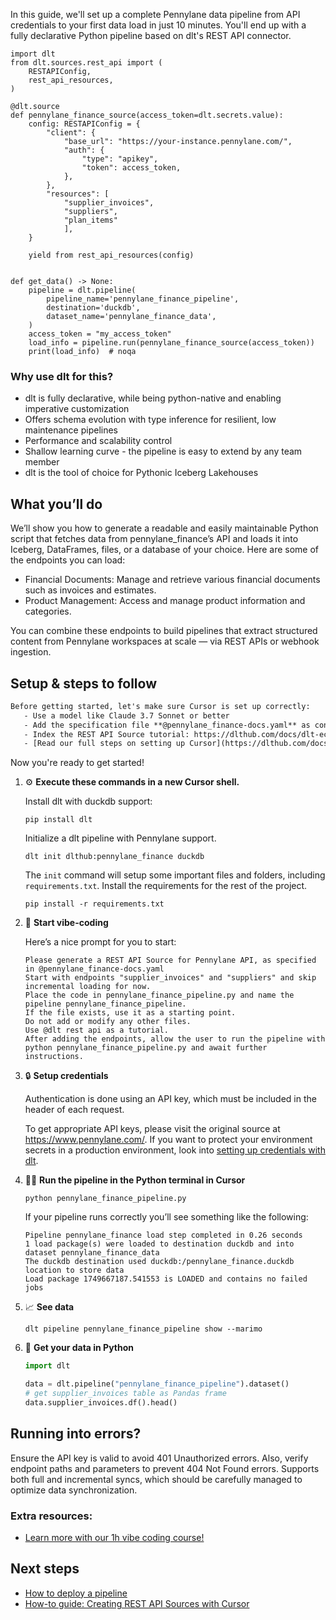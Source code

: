 In this guide, we'll set up a complete Pennylane data pipeline from API credentials to your first data load in just 10 minutes. You'll end up with a fully declarative Python pipeline based on dlt's REST API connector.

```python-outcome
import dlt
from dlt.sources.rest_api import (
    RESTAPIConfig,
    rest_api_resources,
)

@dlt.source
def pennylane_finance_source(access_token=dlt.secrets.value):
    config: RESTAPIConfig = {
        "client": {
            "base_url": "https://your-instance.pennylane.com/",
            "auth": {
                "type": "apikey",
                "token": access_token,
            },
        },
        "resources": [
            "supplier_invoices",
            "suppliers",
            "plan_items"
            ],
    }

    yield from rest_api_resources(config)


def get_data() -> None:
    pipeline = dlt.pipeline(
        pipeline_name='pennylane_finance_pipeline',
        destination='duckdb',
        dataset_name='pennylane_finance_data', 
    )
    access_token = "my_access_token"
    load_info = pipeline.run(pennylane_finance_source(access_token))
    print(load_info)  # noqa
```

### Why use dlt for this?

- dlt is fully declarative, while being python-native and enabling imperative customization
- Offers schema evolution with type inference for resilient, low maintenance pipelines
- Performance and scalability control
- Shallow learning curve - the pipeline is easy to extend by any team member
- dlt is the tool of choice for Pythonic Iceberg Lakehouses

## What you’ll do

We’ll show you how to generate a readable and easily maintainable Python script that fetches data from pennylane_finance’s API and loads it into Iceberg, DataFrames, files, or a database of your choice. Here are some of the endpoints you can load:

- Financial Documents: Manage and retrieve various financial documents such as invoices and estimates. 
- Product Management: Access and manage product information and categories.

You can combine these endpoints to build pipelines that extract structured content from Pennylane workspaces at scale — via REST APIs or webhook ingestion.

## Setup & steps to follow

```default
Before getting started, let's make sure Cursor is set up correctly:
   - Use a model like Claude 3.7 Sonnet or better
   - Add the specification file **@pennylane_finance-docs.yaml** as context
   - Index the REST API Source tutorial: https://dlthub.com/docs/dlt-ecosystem/verified-sources/rest_api/ and add it to context as **@dlt rest api**
   - [Read our full steps on setting up Cursor](https://dlthub.com/docs/dlt-ecosystem/llm-tooling/cursor-restapi#23-configuring-cursor-with-documentation)
```

Now you're ready to get started! 

1. ⚙️ **Execute these commands in a new Cursor shell.**
    
    Install dlt with duckdb support:
    ```shell
    pip install dlt
    ```

    Initialize a dlt pipeline with Pennylane support.
    ```shell
    dlt init dlthub:pennylane_finance duckdb
    ```

    The `init` command will setup some important files and folders, including `requirements.txt`. Install the requirements for the rest of the project.
    ```shell
    pip install -r requirements.txt
    ```
    
2. 🤠 **Start vibe-coding**
    
    Here’s a nice prompt for you to start: 
    
    ```prompt
    Please generate a REST API Source for Pennylane API, as specified in @pennylane_finance-docs.yaml 
    Start with endpoints "supplier_invoices" and "suppliers" and skip incremental loading for now. 
    Place the code in pennylane_finance_pipeline.py and name the pipeline pennylane_finance_pipeline. 
    If the file exists, use it as a starting point. 
    Do not add or modify any other files. 
    Use @dlt rest api as a tutorial. 
    After adding the endpoints, allow the user to run the pipeline with python pennylane_finance_pipeline.py and await further instructions.
    ```

    
3. 🔒 **Setup credentials** 
    
    Authentication is done using an API key, which must be included in the header of each request.
    
    To get appropriate API keys, please visit the original source at https://www.pennylane.com/.
    If you want to protect your environment secrets in a production environment, look into [setting up credentials with dlt](https://dlthub.com/docs/walkthroughs/add_credentials).
    
4. 🏃‍♀️ **Run the pipeline in the Python terminal in Cursor**
    
    ```shell
    python pennylane_finance_pipeline.py
    ```
    
    If your pipeline runs correctly you’ll see something like the following:
    
    ```shell
    Pipeline pennylane_finance load step completed in 0.26 seconds
    1 load package(s) were loaded to destination duckdb and into dataset pennylane_finance_data
    The duckdb destination used duckdb:/pennylane_finance.duckdb location to store data
    Load package 1749667187.541553 is LOADED and contains no failed jobs
    ```
    
5. 📈 **See data**
    
    ```shell
    dlt pipeline pennylane_finance_pipeline show --marimo
    ```
    
6. 🐍 **Get your data in Python**
    
    ```python
    import dlt

   data = dlt.pipeline("pennylane_finance_pipeline").dataset()
   # get supplier_invoices table as Pandas frame
   data.supplier_invoices.df().head()
    ```

## Running into errors?

Ensure the API key is valid to avoid 401 Unauthorized errors. Also, verify endpoint paths and parameters to prevent 404 Not Found errors. Supports both full and incremental syncs, which should be carefully managed to optimize data synchronization.

### Extra resources:

- [Learn more with our 1h vibe coding course!](https://www.youtube.com/watch?v=GGid70rnJuM)

## Next steps

- [How to deploy a pipeline](https://dlthub.com/docs/walkthroughs/deploy-a-pipeline)
- [How-to guide: Creating REST API Sources with Cursor](https://dlthub.com/docs/dlt-ecosystem/llm-tooling/cursor-restapi)